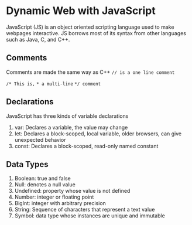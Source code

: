# Dynamic Web with JavaScript

JavaScript (JS) is an object oriented scripting language used to make webpages interactive. JS borrows most of its syntax from other languages such as Java, C, and C++.

## Comments

Comments are made the same way as C++
`// is a one line comment`

`/* This is,`
 `* a multi-line`
 `*/ comment`

## Declarations

 JavaScript has three kinds of variable declarations

 1. var: Declares a variable, the value may change
 2. let: Declares a block-scoped, local variable, older browsers, can give unexpected behavior
 3. const: Declares a block-scoped, read-only named constant

## Data Types

 1. Boolean: true and false
 2. Null: denotes a null value
 3. Undefined: property whose value is not defined
 4. Number: integer or floating point
 5. BigInt: integer with arbitrary precision
 6. String: Sequence of characters that represent a text value
 7. Symbol: data type whose instances are unique and immutable
